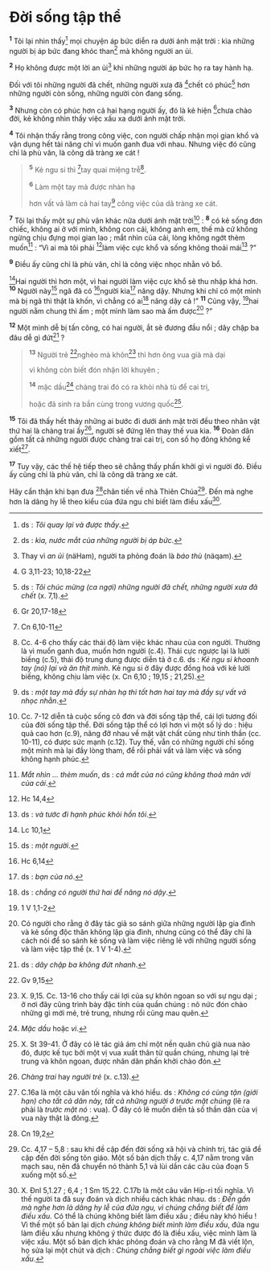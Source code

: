 # Đời sống tập thể

<sup><b>1</b></sup> Tôi lại nhìn thấy[^1-ac972259-ea80-4429-85cf-03d15f5f7a11] mọi chuyện áp bức diễn ra dưới ánh mặt trời : kìa những người bị áp bức đang khóc than[^2-ac972259-ea80-4429-85cf-03d15f5f7a11] mà không người an ủi.

<sup><b>2</b></sup> Họ không được một lời an ủi[^3-ac972259-ea80-4429-85cf-03d15f5f7a11] khi những người áp bức họ ra tay hành hạ.

Đối với tôi những người đã chết, những người xưa đã [^1@-ac972259-ea80-4429-85cf-03d15f5f7a11]chết có phúc[^4-ac972259-ea80-4429-85cf-03d15f5f7a11] hơn những người còn sống, những người còn đang sống.

<sup><b>3</b></sup> Nhưng còn có phúc hơn cả hai hạng người ấy, đó là kẻ hiện [^2@-ac972259-ea80-4429-85cf-03d15f5f7a11]chưa chào đời, kẻ không nhìn thấy việc xấu xa dưới ánh mặt trời.

<sup><b>4</b></sup> Tôi nhận thấy rằng trong công việc, con người chấp nhận mọi gian khổ và vận dụng hết tài năng chỉ vì muốn ganh đua với nhau. Nhưng việc đó cũng chỉ là phù vân, là công dã tràng xe cát !

> <sup><b>5</b></sup> Kẻ ngu si thì [^3@-ac972259-ea80-4429-85cf-03d15f5f7a11]tay quai miệng trễ[^5-ac972259-ea80-4429-85cf-03d15f5f7a11].
>
> <sup><b>6</b></sup> Làm một tay mà được nhàn hạ
>
> hơn vất vả làm cả hai tay[^6-ac972259-ea80-4429-85cf-03d15f5f7a11] công việc của dã tràng xe cát.

<sup><b>7</b></sup> Tôi lại thấy một sự phù vân khác nữa dưới ánh mặt trời[^7-ac972259-ea80-4429-85cf-03d15f5f7a11] : <sup><b>8</b></sup> có kẻ sống đơn chiếc, không ai ở với mình, không con cái, không anh em, thế mà cứ không ngừng chịu đựng mọi gian lao ; mắt nhìn của cải, lòng không ngớt thèm muốn[^8-ac972259-ea80-4429-85cf-03d15f5f7a11] : “Vì ai mà tôi phải [^4@-ac972259-ea80-4429-85cf-03d15f5f7a11]làm việc cực khổ và sống không thoải mái[^9-ac972259-ea80-4429-85cf-03d15f5f7a11] ?”

<sup><b>9</b></sup> Điều ấy cũng chỉ là phù vân, chỉ là công việc nhọc nhằn vô bổ.

[^5@-ac972259-ea80-4429-85cf-03d15f5f7a11]Hai người thì hơn một, vì hai người làm việc cực khổ sẽ thu nhập khá hơn. <sup><b>10</b></sup> Người này[^10-ac972259-ea80-4429-85cf-03d15f5f7a11] ngã đã có [^6@-ac972259-ea80-4429-85cf-03d15f5f7a11]người kia[^11-ac972259-ea80-4429-85cf-03d15f5f7a11] nâng dậy. Nhưng khi chỉ có một mình mà bị ngã thì thật là khốn, vì chẳng có ai[^12-ac972259-ea80-4429-85cf-03d15f5f7a11] nâng dậy cả !” <sup><b>11</b></sup> Cũng vậy, [^7@-ac972259-ea80-4429-85cf-03d15f5f7a11]hai người nằm chung thì ấm ; một mình làm sao mà ấm được[^13-ac972259-ea80-4429-85cf-03d15f5f7a11] ?”

<sup><b>12</b></sup> Một mình dễ bị tấn công, có hai người, ắt sẽ đương đầu nổi ; dây chập ba đâu dễ gì đứt[^14-ac972259-ea80-4429-85cf-03d15f5f7a11] ?

> <sup><b>13</b></sup> Người trẻ [^8@-ac972259-ea80-4429-85cf-03d15f5f7a11]nghèo mà khôn[^15-ac972259-ea80-4429-85cf-03d15f5f7a11] thì hơn ông vua già mà dại
>
> vì không còn biết đón nhận lời khuyên ;
>
> <sup><b>14</b></sup> mặc dầu[^16-ac972259-ea80-4429-85cf-03d15f5f7a11] chàng trai đó có ra khỏi nhà tù để cai trị,
>
> hoặc đã sinh ra bần cùng trong vương quốc[^17-ac972259-ea80-4429-85cf-03d15f5f7a11].

<sup><b>15</b></sup> Tôi đã thấy hết thảy những ai bước đi dưới ánh mặt trời đều theo nhân vật thứ hai là chàng trai ấy[^18-ac972259-ea80-4429-85cf-03d15f5f7a11], người sẽ đứng lên thay thế vua kia. <sup><b>16</b></sup> Đoàn dân gồm tất cả những người được chàng trai cai trị, con số họ đông không kể xiết[^19-ac972259-ea80-4429-85cf-03d15f5f7a11].

<sup><b>17</b></sup> Tuy vậy, các thế hệ tiếp theo sẽ chẳng thấy phấn khởi gì vì người đó. Điều ấy cũng chỉ là phù vân, chỉ là công dã tràng xe cát.

Hãy cẩn thận khi bạn đưa [^9@-ac972259-ea80-4429-85cf-03d15f5f7a11]chân tiến về nhà Thiên Chúa[^20-ac972259-ea80-4429-85cf-03d15f5f7a11]. Đến mà nghe hơn là dâng hy lễ theo kiểu của đứa ngu chỉ biết làm điều xấu[^21-ac972259-ea80-4429-85cf-03d15f5f7a11].

[^1-ac972259-ea80-4429-85cf-03d15f5f7a11]: ds : _Tôi quay lại và được thấy_.

[^2-ac972259-ea80-4429-85cf-03d15f5f7a11]: ds : _kìa, nước mắt của những người bị áp bức_.

[^3-ac972259-ea80-4429-85cf-03d15f5f7a11]: Thay vì _an ủi_ (näHam), người ta phỏng đoán là _báo thù_ (näqam).

[^4-ac972259-ea80-4429-85cf-03d15f5f7a11]: ds : _Tôi chúc mừng (ca ngợi) những người đã chết, những người xưa đã chết_ (x. 7,1).

[^5-ac972259-ea80-4429-85cf-03d15f5f7a11]: Cc. 4-6 cho thấy các thái độ làm việc khác nhau của con người. Thường là vì muốn ganh đua, muốn hơn người (c.4). Thái cực ngược lại là lười biếng (c.5), thái độ trung dung được diễn tả ở c.6. ds : _Kẻ ngu si khoanh tay (nó) lại và ăn thịt mình_. Kẻ ngu si ở đây được đồng hoá với kẻ lười biếng, không chịu làm việc (x. Cn 6,10 ; 19,15 ; 21,25).

[^6-ac972259-ea80-4429-85cf-03d15f5f7a11]: ds : _một tay mà đầy sự nhàn hạ thì tốt hơn hai tay mà đầy sự vất vả nhọc nhằn_.

[^7-ac972259-ea80-4429-85cf-03d15f5f7a11]: Cc. 7-12 diễn tả cuộc sống cô đơn và đời sống tập thể, cái lợi tương đối của đời sống tập thể. Đời sống tập thể có lợi hơn vì một số lý do : hiệu quả cao hơn (c.9), nâng đỡ nhau về mặt vật chất cũng như tinh thần (cc. 10-11), có được sức mạnh (c.12). Tuy thế, vẫn có những người chỉ sống một mình mà lại đầy lòng tham, để rồi phải vất vả làm việc và sống không hạnh phúc.

[^8-ac972259-ea80-4429-85cf-03d15f5f7a11]: _Mắt nhìn ... thèm muốn_, ds : _cả mắt của nó cũng không thoả mãn với của cải_.

[^9-ac972259-ea80-4429-85cf-03d15f5f7a11]: ds : _và tước đi hạnh phúc khỏi hồn tôi_.

[^10-ac972259-ea80-4429-85cf-03d15f5f7a11]: ds : _một người_.

[^11-ac972259-ea80-4429-85cf-03d15f5f7a11]: ds : _bạn của nó_.

[^12-ac972259-ea80-4429-85cf-03d15f5f7a11]: ds : _chẳng có người thứ hai để nâng nó dậy_.

[^13-ac972259-ea80-4429-85cf-03d15f5f7a11]: Có người cho rằng ở đây tác giả so sánh giữa những người lập gia đình và kẻ sống độc thân không lập gia đình, nhưng cũng có thể đây chỉ là cách nói để so sánh kẻ sống và làm việc riêng lẻ với những người sống và làm việc tập thể (x. 1 V 1-4).

[^14-ac972259-ea80-4429-85cf-03d15f5f7a11]: ds : _dây chập ba không đứt nhanh_.

[^15-ac972259-ea80-4429-85cf-03d15f5f7a11]: X. 9,15. Cc. 13-16 cho thấy cái lợi của sự khôn ngoan so với sự ngu dại ; ở nơi đây cũng trình bày đặc tính của quần chúng : nô nức đón chào những gì mới mẻ, trẻ trung, nhưng rồi cũng mau quên.

[^16-ac972259-ea80-4429-85cf-03d15f5f7a11]: _Mặc dầu_ hoặc _vì_.

[^17-ac972259-ea80-4429-85cf-03d15f5f7a11]: X. St 39-41. Ở đây có lẽ tác giả ám chỉ một nền quân chủ già nua nào đó, được kế tục bởi một vị vua xuất thân từ quần chúng, nhưng lại trẻ trung và khôn ngoan, được nhân dân phấn khởi chào đón.

[^18-ac972259-ea80-4429-85cf-03d15f5f7a11]: _Chàng trai_ hay _người trẻ_ (x. c.13).

[^19-ac972259-ea80-4429-85cf-03d15f5f7a11]: C.16a là một câu văn tối nghĩa và khó hiểu. ds : _Không có cùng tận (giới hạn) cho tất cả dân này, tất cả những người ở trước mặt chúng_ (lẽ ra phải là _trước mặt nó_ : vua). Ở đây có lẽ muốn diễn tả số thần dân của vị vua này thật là đông.

[^20-ac972259-ea80-4429-85cf-03d15f5f7a11]: Cc. 4,17 – 5,8 : sau khi đề cập đến đời sống xã hội và chính trị, tác giả đề cập đến đời sống tôn giáo. Một số bản dịch thấy c. 4,17 nằm trong văn mạch sau, nên đã chuyển nó thành 5,1 và lùi dần các câu của đoạn 5 xuống một số.

[^21-ac972259-ea80-4429-85cf-03d15f5f7a11]: X. Đnl 5,1.27 ; 6,4 ; 1 Sm 15,22. C.17b là một câu văn Híp-ri tối nghĩa. Vì thế người ta đã suy đoán và dịch nhiều cách khác nhau. ds : _Đến gần mà nghe hơn là dâng hy lễ của đứa ngu, vì chúng chẳng biết để làm điều xấu_. Có thể là chúng không biết làm điều xấu ; điều này khó hiểu ! Vì thế một số bản lại dịch _chúng không biết mình làm điều xấu_, đứa ngu làm điều xấu nhưng không ý thức được đó là điều xấu, việc mình làm là việc xấu. Một số bản dịch khác phỏng đoán và cho rằng M đã viết lộn, họ sửa lại một chút và dịch : _Chúng chẳng biết gì ngoài việc làm điều xấu_.

[^1@-ac972259-ea80-4429-85cf-03d15f5f7a11]: G 3,11-23; 10,18-22

[^2@-ac972259-ea80-4429-85cf-03d15f5f7a11]: Gr 20,17-18

[^3@-ac972259-ea80-4429-85cf-03d15f5f7a11]: Cn 6,10-11

[^4@-ac972259-ea80-4429-85cf-03d15f5f7a11]: Hc 14,4

[^5@-ac972259-ea80-4429-85cf-03d15f5f7a11]: Lc 10,1

[^6@-ac972259-ea80-4429-85cf-03d15f5f7a11]: Hc 6,14

[^7@-ac972259-ea80-4429-85cf-03d15f5f7a11]: 1 V 1,1-2

[^8@-ac972259-ea80-4429-85cf-03d15f5f7a11]: Gv 9,15

[^9@-ac972259-ea80-4429-85cf-03d15f5f7a11]: Cn 19,2

